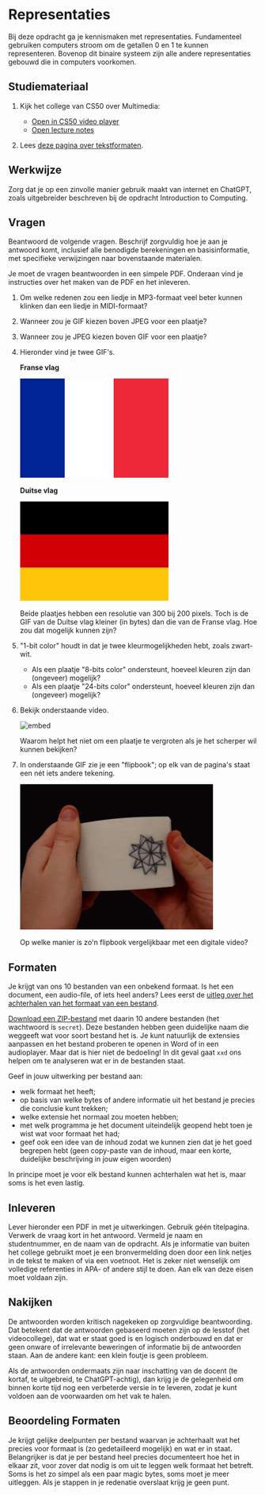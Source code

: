 # Representaties

Bij deze opdracht ga je kennismaken met representaties. Fundamenteel gebruiken computers stroom om de getallen 0 en 1 te kunnen representeren. Bovenop dit binaire systeem zijn alle andere representaties gebouwd die in computers voorkomen.

## Studiemateriaal

1.  Kijk het college van CS50 over Multimedia:

    - [Open in CS50 video player](https://video.cs50.io/kccUxGDsMAQ?screen=d9eb5UAlvWc)
    - [Open lecture notes](https://cs50.harvard.edu/ap/2021/curriculum/technology/notes/multimedia/)

2.  Lees [deze pagina over tekstformaten](/onderwerpen/representaties/text).

## Werkwijze

Zorg dat je op een zinvolle manier gebruik maakt van internet en ChatGPT, zoals uitgebreider beschreven bij de opdracht Introduction to Computing.

## Vragen

Beantwoord de volgende vragen. Beschrijf zorgvuldig hoe je aan je antwoord komt, inclusief alle benodigde berekeningen en basisinformatie, met specifieke verwijzingen naar bovenstaande materialen.

Je moet de vragen beantwoorden in een simpele PDF. Onderaan vind je instructies over het maken van de PDF en het inleveren.

1.  Om welke redenen zou een liedje in MP3-formaat veel beter kunnen klinken dan een liedje in MIDI-formaat?

2.  Wanneer zou je GIF kiezen boven JPEG voor een plaatje?

3.  Wanneer zou je JPEG kiezen boven GIF voor een plaatje?

4.  Hieronder vind je twee GIF's.

    **Franse vlag**

    ![French Flag: blue, white and red from left to right, each being a bit wider than the previous](300px-Civil_and_Naval_Ensign_of_France.svg.png)

    **Duitse vlag**

    ![German Flag: black, red and yellow from top to bottom in equal parts](1280px-Flag_of_Germany.svg.png)

    Beide plaatjes hebben een resolutie van 300 bij 200 pixels. Toch is de GIF van de Duitse vlag kleiner (in bytes) dan die van de Franse vlag. Hoe zou dat mogelijk kunnen zijn?

5.  "1-bit color" houdt in dat je twee kleurmogelijkheden hebt, zoals zwart-wit.

    - Als een plaatje "8-bits color" ondersteunt, hoeveel kleuren zijn dan (ongeveer) mogelijk?
    - Als een plaatje "24-bits color" ondersteunt, hoeveel kleuren zijn dan (ongeveer) mogelijk?

6.  Bekijk onderstaande video.

    ![embed](https://www.youtube.com/embed/WwnI0RS6J5A)

    Waarom helpt het niet om een plaatje te vergroten als je het scherper wil kunnen bekijken?

7.  In onderstaande GIF zie je een "flipbook"; op elk van de pagina's staat een nét iets andere tekening.

    ![Someone showing an animation in a flipbook](giphy.gif)

    Op welke manier is zo'n flipbook vergelijkbaar met een digitale video?

## Formaten

Je krijgt van ons 10 bestanden van een onbekend formaat. Is het een document, een audio-file, of iets heel anders? Lees eerst de [uitleg over het achterhalen van het formaat van een bestand](../formaten/).

[Download een ZIP-bestand](../formaten/files.zip) met daarin 10 andere bestanden (het wachtwoord is `secret`). Deze bestanden hebben geen duidelijke naam die weggeeft wat voor soort bestand het is. Je kunt natuurlijk de extensies aanpassen en het bestand proberen te openen in Word of in een audioplayer. Maar dat is hier niet de bedoeling! In dit geval gaat `xxd` ons helpen om te analyseren wat er in de bestanden staat.

Geef in jouw uitwerking per bestand aan:

- welk formaat het heeft;
- op basis van welke bytes of andere informatie uit het bestand je precies die conclusie kunt trekken;
- welke extensie het normaal zou moeten hebben;
- met welk programma je het document uiteindelijk geopend hebt toen je wist wat voor formaat het had;
- geef ook een idee van de inhoud zodat we kunnen zien dat je het goed begrepen hebt (geen copy-paste van de inhoud, maar een korte, duidelijke beschrijving in jouw eigen woorden)

In principe moet je voor elk bestand kunnen achterhalen wat het is, maar soms is het even lastig.

## Inleveren

Lever hieronder een PDF in met je uitwerkingen. Gebruik géén titelpagina. Verwerk de vraag kort in het antwoord. Vermeld je naam en studentnummer, en de naam van de opdracht. Als je informatie van buiten het college gebruikt moet je een bronvermelding doen door een link netjes in de tekst te maken of via een voetnoot. Het is zeker niet wenselijk om volledige referenties in APA- of andere stijl te doen. Aan elk van deze eisen moet voldaan zijn.

## Nakijken

De antwoorden worden kritisch nagekeken op zorgvuldige beantwoording. Dat betekent dat de antwoorden gebaseerd moeten zijn op de lesstof (het videocollege), dat wat er staat goed is en logisch onderbouwd en dat er geen onware of irrelevante beweringen of informatie bij de antwoorden staan. Aan de andere kant: een klein foutje is geen probleem.

Als de antwoorden ondermaats zijn naar inschatting van de docent (te kortaf, te uitgebreid, te ChatGPT-achtig), dan krijg je de gelegenheid om binnen korte tijd nog een verbeterde versie in te leveren, zodat je kunt voldoen aan de voorwaarden om het vak te halen.

## Beoordeling Formaten

Je krijgt gelijke deelpunten per bestand waarvan je achterhaalt wat het precies voor formaat is (zo gedetailleerd mogelijk) en wat er in staat. Belangrijker is dat je per bestand heel precies documenteert hoe het in elkaar zit, voor zover dat nodig is om uit te leggen welk formaat het betreft. Soms is het zo simpel als een paar magic bytes, soms moet je meer uitleggen. Als je stappen in je redenatie overslaat krijg je geen punt.



